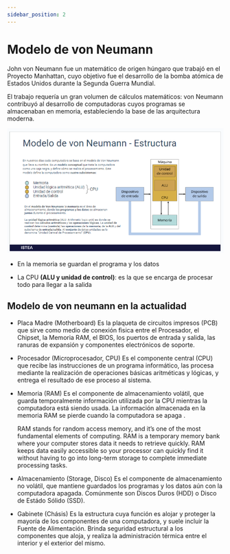 ```yaml
---
sidebar_position: 2
---
```


# Modelo de von Neumann

John von Neumann fue un matemático de origen húngaro que trabajó en el Proyecto Manhattan, cuyo objetivo fue el desarrollo de la bomba atómica de Estados Unidos durante la Segunda Guerra Mundial.

El trabajo requería un gran volumen de cálculos matemáticos: von Neumann contribuyó al desarrollo de computadoras cuyos programas se almacenaban en memoria, estableciendo la base de las arquitectura moderna.

![Alt text](image-3.png)

- En la memoria se guardan el programa y los datos

- La CPU **(ALU y unidad de control)**: es la que se encarga de procesar todo para llegar a la salida

## Modelo de von neumann en la actualidad

- Placa Madre (Motherboard)
  Es la plaqueta de circuitos impresos (PCB) que sirve como medio de conexión fìsica entre el Procesador, el Chipset, la Memoria RAM, el BIOS, los puertos de entrada y salida, las ranuras de expansión y componentes electrónicos de soporte.

- Procesador (Microprocesador, CPU)
  Es el componente central (CPU) que recibe las instrucciones de un programa informático, las procesa mediante la realización de operaciones básicas aritméticas y lógicas, y entrega el resultado de ese proceso al sistema.

- Memoria (RAM)
  Es el componente de almacenamiento volátil, que guarda temporalmente información utilizada por la CPU mientras la computadora está siendo usada. La información almacenada en la memoria RAM se pierde cuando la computadora se apaga .

  RAM stands for random access memory, and it’s one of the most fundamental elements of computing. RAM is a temporary memory bank where your computer stores data it needs to retrieve quickly. RAM keeps data easily accessible so your processor can quickly find it without having to go into long-term storage to complete immediate processing tasks.

- Almacenamiento (Storage, Disco)
  Es el componente de almacenamiento no volátil, que mantiene guardados los programas y los datos aún con la computadora apagada. Comúnmente son Discos Duros (HDD) o Disco de Estádo Sólido (SSD).

- Gabinete (Chásis)
  Es la estructura cuya función es alojar y proteger la mayoría de los componentes de una computadora, y suele incluir la Fuente de Alimentación. Brinda seguridad estructural a los componentes que aloja, y realiza la administración térmica entre el interior y el exterior del mismo.
